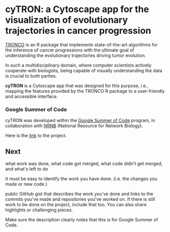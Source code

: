 # cyTRON: a Cytoscape app for the visualization of evolutionary trajectories in cancer progression
[TRONCO](https://github.com/BIMIB-DISCo/TRONCO) is an R package that implements state-of-the-art algorithms for the inference of cancer progressions with the ultimate goal of understanding the evolutionary trajectories driving tumor evolution.

In such a multidisciplinary domain, where computer scientists actively cooperate with biologists, being capable of visually understanding the data is crucial to both parties.

**cyTRON** is a Cytoscape app that was designed for this purpose, i.e., mapping the features provided by the TRONCO R package to a user-friendly and accessible interface.


### Google Summer of Code
cyTRON was developed within the [Google Summer of Code](https://summerofcode.withgoogle.com/) program, in collaboration with [NRNB](http://nrnb.org/) (National Resource for Network Biology).

Here is the [link](https://summerofcode.withgoogle.com/projects/#5178892366118912) to the project.






## Next

what work was done, 
what code got merged, 
what code didn't get merged, 
and what's left to do

It must be easy to identify the work you have done. (i.e. the changes you made or new code.)

public GitHub gist that describes the work you've done and links to the commits you've made and repositories you've worked on. 
If there is still work to be done on the project, include that too. 
You can also share highlights or challenging pieces.

Make sure the description clearly notes that this is for Google Summer of Code.
